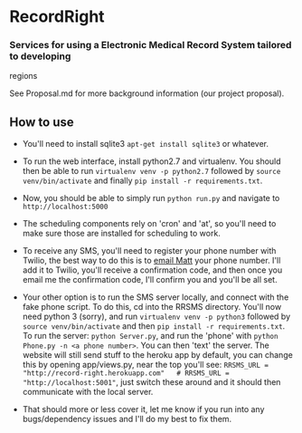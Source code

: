 # RecordRight
### Services for using a Electronic Medical Record System tailored to developing 
regions

See Proposal.md for more background information (our project proposal).


## How to use

* You'll need to install sqlite3 `apt-get install sqlite3` or whatever.
* To run the web interface, install python2.7 and virtualenv. You should
 then be able to run `virtualenv venv -p python2.7` followed by `source venv/bin/activate`
 and finally `pip install -r requirements.txt`.
* Now, you should be able to simply run `python run.py` and navigate to `http://localhost:5000`
* The scheduling components rely on 'cron' and 'at', so you'll need to make sure those are 
installed for scheduling to work. 
* To receive any SMS, you'll need to register your phone number with Twilio,
the best way to do this is to [email Matt](mailto:matteads@gmail.com) your phone
number. I'll add it to Twilio, you'll receive a confirmation code, and then once you
email me the confirmation code, I'll confirm you and you'll be all set.
* Your other option is to run the SMS server locally, and connect with the
fake phone script. To do this, cd into the RRSMS directory. You'll now 
need python 3 (sorry), and run `virtualenv venv -p python3` followed by `source venv/bin/activate`
and then `pip install -r requirements.txt`. To run the server: `python Server.py`, and
run the 'phone' with `python Phone.py -n <a phone number>`. You can then 'text' the server.
The website will still send stuff to the heroku app by default, you can change this by
opening app/views.py, near the top you'll see: `RRSMS_URL = "http://record-right.herokuapp.com"   # RRSMS_URL = "http://localhost:5001"`,
just switch these around and it should then communicate with the local server.

* That should more or less cover it, let me know if you run into any bugs/dependency issues
and I'll do my best to fix them. 
